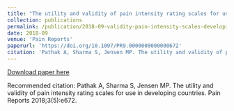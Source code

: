 ```yaml
---
title: "The utility and validity of pain intensity rating scales for use in developing countries"
collection: publications
permalink: /publication/2018-09-validity-pain-intensity-scales-developing-countries
date: 2018-09
venue: 'Pain Reports'
paperurl: 'https://doi.org/10.1097/PR9.0000000000000672'
citation: 'Pathak A, Sharma S, Jensen MP. The utility and validity of pain intensity rating scales for use in developing countries. Pain Reports 2018;3(5):e672.'
---
```


<a href='https://doi.org/10.1097/PR9.0000000000000672'>Download paper here</a>

Recommended citation: Pathak A, Sharma S, Jensen MP. The utility and validity of pain intensity rating scales for use in developing countries. Pain Reports 2018;3(5):e672.